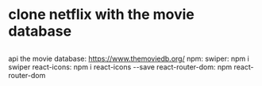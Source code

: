 # clone netflix with the movie database

##

api the movie database: https://www.themoviedb.org/
npm:
swiper: npm i swiper
react-icons: npm i react-icons --save
react-router-dom: npm react-router-dom
